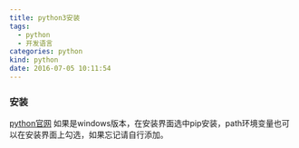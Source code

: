 ```yaml
---
title: python3安装
tags:
  - python
  - 开发语言
categories: python
kind: python
date: 2016-07-05 10:11:54
---
```


### 安装
[python官网](https://www.python.org/)
如果是windows版本，在安装界面选中pip安装，path环境变量也可以在安装界面上勾选，如果忘记请自行添加。
